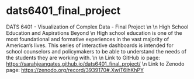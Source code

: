 # dats6401_final_project
DATS 6401 - Visualization of Complex Data - Final Project \n
\n
High School Education and Aspirations Beyond \n
High school education is one of the most foundational and formative experiences in the vast majority of American’s lives. This series of interactive dashboards is intended for school counselors and policymakers to be able to understand the needs of the students they are working with. \n
\n
Link to GitHub io page: https://sarahjeangates.github.io/dats6401_final_project/ \n
Link to Zenodo page: https://zenodo.org/record/3939170#.XwiT6ihKhPY
